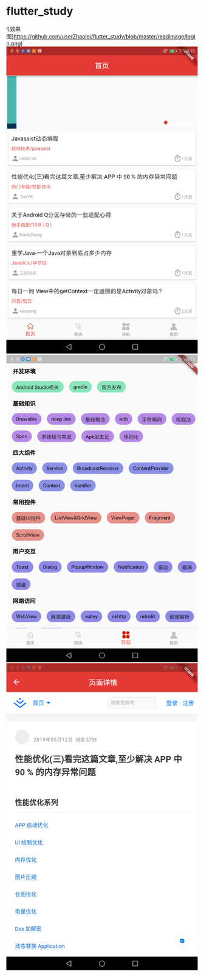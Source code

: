 # flutter_study
![效果图]https://github.com/userZhaolei/flutter_study/blob/master/readimage/login.png)
![效果图](https://github.com/userZhaolei/flutter_study/blob/master/readimage/home.png)
![效果图](https://github.com/userZhaolei/flutter_study/blob/master/readimage/nav.png)
![效果图](https://github.com/userZhaolei/flutter_study/blob/master/readimage/webview.png)
